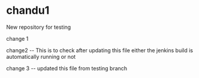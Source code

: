 # chandu1
New repository for testing

change 1

change2 -- This is to check after updating this file either the jenkins build is automatically running or not

change 3 -- updated this file from testing branch

